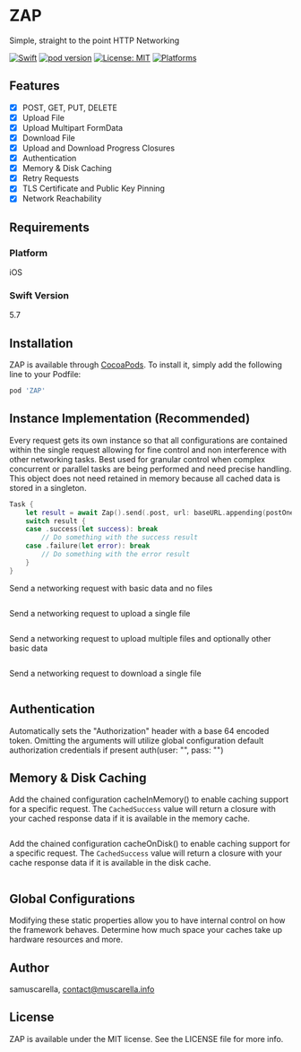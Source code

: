 # ZAP
Simple, straight to the point HTTP Networking

[![Swift](https://img.shields.io/badge/Swift-5-red?style=flat-square)](https://img.shields.io/badge/Swift-5-red?style=flat-square)
[![pod version](https://img.shields.io/badge/pod-v0.0.1-blue)](https://img.shields.io/badge/pod-v0.0.1-blue)
[![License: MIT](https://img.shields.io/badge/License-MIT-yellow.svg)](https://opensource.org/licenses/MIT)
[![Platforms](https://img.shields.io/badge/Platforms-iOS-blueviolet?style=flat-square)](https://img.shields.io/badge/Platforms-iOS-blueviolet?style=flat-square)

## Features

- [x] POST, GET, PUT, DELETE
- [x] Upload File
- [x] Upload Multipart FormData
- [x] Download File
- [x] Upload and Download Progress Closures
- [x] Authentication
- [x] Memory & Disk Caching
- [x] Retry Requests
- [x] TLS Certificate and Public Key Pinning
- [x] Network Reachability

## Requirements

### Platform
iOS

### Swift Version
5.7

## Installation

ZAP is available through [CocoaPods](https://cocoapods.org). To install
it, simply add the following line to your Podfile:

```ruby
pod 'ZAP'
```

## Instance Implementation (Recommended)
Every request gets its own instance so that all configurations are contained within the single request allowing for fine control and non interference with other networking tasks. Best used for granular control when complex concurrent or parallel tasks are being performed and need precise handling. This object does not need retained in memory because all cached data is stored in a singleton.

```swift
Task {
    let result = await Zap().send(.post, url: baseURL.appending(postOnePath), success: PostOneResponseBody.self, failure: ServerError.self, body: body)
    switch result {
    case .success(let success): break
        // Do something with the success result
    case .failure(let error): break
        // Do something with the error result
    }
}
```

Send a networking request with basic data and no files

```swift
```

Send a networking request to upload a single file

```swift
```

Send a networking request to upload multiple files and optionally other basic data

```swift
```

Send a networking request to download a single file

```swift
```

## Authentication

Automatically sets the "Authorization" header with a base 64 encoded token. Omitting the arguments will utilize global configuration default authorization credentials if present
auth(user: "", pass: "")

## Memory & Disk Caching

Add the chained configuration cacheInMemory() to enable caching support for a specific request. The `CachedSuccess` value will return a closure with your cached response data if it is available in the memory cache.

```swift
```

Add the chained configuration cacheOnDisk() to enable caching support for a specific request. The `CachedSuccess` value will return a closure with your cache response data if it is available in the disk cache.

```swift
```

## Global Configurations

Modifying these static properties allow you to have internal control on how the framework behaves. Determine how much space your caches take up hardware resources and more.

## Author

samuscarella, contact@muscarella.info

## License

ZAP is available under the MIT license. See the LICENSE file for more info.
